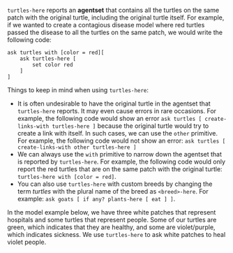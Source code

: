 `turtles-here` reports an **agentset** that contains all the turtles on the same patch with the original turtle, including the original turtle itself. For example, if we wanted to create a contagious disease model where red turtles passed the disease to all the turtles on the same patch, we would write the following code:



```
ask turtles with [color = red][
	ask turtles-here [
		set color red
	]
]
```


Things to keep in mind when using `turtles-here`:

* It is often undesirable to have the original turtle in the agentset that `turtles-here` reports. It may even cause errors in rare occasions. For example, the following code would show an error `ask turtles [ create-links-with turtles-here ]` because the original turtle would try to create a link with itself. In such cases, we can use the `other` primitive. For example, the following code would not show an error: `ask turtles [ create-links-with other turtles-here ]`
* We can always use the `with` primitive to narrow down the agentset that is reported by `turtles-here`. For example, the following code would only report the red turtles that are on the same patch with the original turtle: `turtles-here with [color = red]`.
* You can also use `turtles-here` with custom breeds by changing the term *turtles* with the plural name of the breed as `<breed>-here`. For example: `ask goats [ if any? plants-here [ eat ] ]`.



In the  model example below, we have three white patches that represent hospitals and some turtles that represent people. Some of our turtles are green, which indicates that they are healthy, and some are violet/purple, which indicates sickness. We use `turtles-here` to ask white patches to heal violet people.